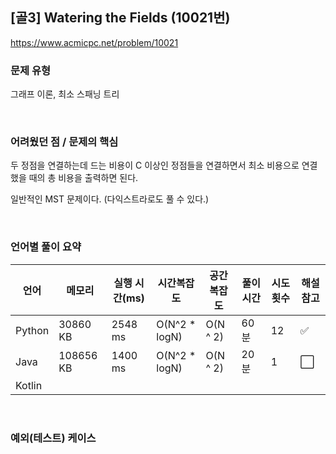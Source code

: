 ## [골3] Watering the Fields (10021번)

https://www.acmicpc.net/problem/10021

### 문제 유형

그래프 이론, 최소 스패닝 트리

<br>

### 어려웠던 점 / 문제의 핵심

두 정점을 연결하는데 드는 비용이 C 이상인 정점들을 연결하면서 최소 비용으로 연결했을 때의 총 비용을 출력하면 된다.

일반적인 MST 문제이다. (다익스트라로도 풀 수 있다.)

<br>

### 언어별 풀이 요약

| 언어   | 메모리    | 실행 시간(ms) | 시간복잡도    | 공간복잡도 | 풀이 시간 | 시도 횟수 | 해설 참고            |
| ------ | --------- | ------------- | ------------- | ---------- | --------- | --------- | -------------------- |
| Python | 30860 KB  | 2548 ms       | O(N^2 * logN) | O(N ^ 2)   | 60분      | 12        | :white_check_mark:   |
| Java   | 108656 KB | 1400 ms       | O(N^2 * logN) | O(N ^ 2)   | 20분      | 1         | :white_large_square: |
| Kotlin |           |               |               |            |           |           |                      |

<br>

### 예외(테스트) 케이스

```
```

